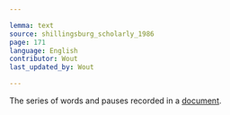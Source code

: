 ```yaml
---

lemma: text
source: shillingsburg_scholarly_1986
page: 171
language: English
contributor: Wout
last_updated_by: Wout

---
```


The series of words and pauses recorded in a [document](document.html).
